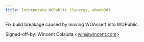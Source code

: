 ```yaml
---
title: Incorporate WOPublic (Synergy, abaab9d)
---
```


Fix build breakage caused by moving WOAssert into WOPublic.

Signed-off-by: Wincent Colaiuta &lt;win@wincent.com&gt;
